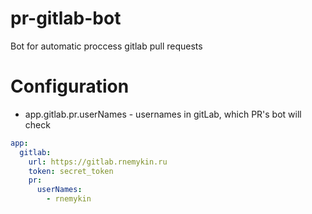 # pr-gitlab-bot
Bot for automatic proccess gitlab pull requests


# Configuration
 - app.gitlab.pr.userNames - usernames in gitLab, which PR's bot will check

```yml
app:
  gitlab:
    url: https://gitlab.rnemykin.ru
    token: secret_token
    pr:
      userNames:
        - rnemykin
```

